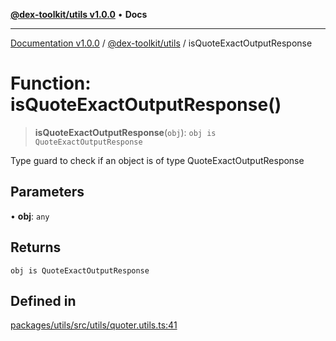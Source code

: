 [**@dex-toolkit/utils v1.0.0**](../README.md) • **Docs**

***

[Documentation v1.0.0](../../../packages.md) / [@dex-toolkit/utils](../README.md) / isQuoteExactOutputResponse

# Function: isQuoteExactOutputResponse()

> **isQuoteExactOutputResponse**(`obj`): `obj is QuoteExactOutputResponse`

Type guard to check if an object is of type QuoteExactOutputResponse

## Parameters

• **obj**: `any`

## Returns

`obj is QuoteExactOutputResponse`

## Defined in

[packages/utils/src/utils/quoter.utils.ts:41](https://github.com/niZmosis/dex-toolkit/blob/3d8b41b44787b30fbea5de3ab4737662ffb61bc8/packages/utils/src/utils/quoter.utils.ts#L41)
